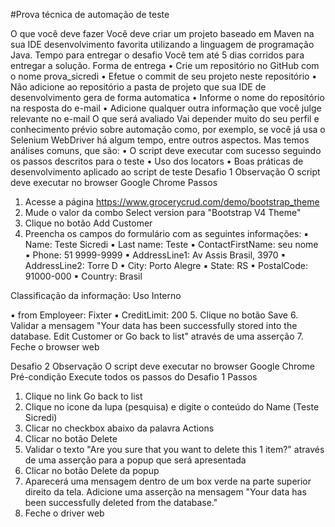 #Prova técnica de automação de teste

O que você deve fazer
Você deve criar um projeto baseado em Maven na sua IDE desenvolvimento favorita utilizando a linguagem de
programação Java.
Tempo para entregar o desafio
Você tem até 5 dias corridos para entregar a solução.
Forma de entrega
• Crie um repositório no GitHub com o nome prova_sicredi
• Efetue o commit de seu projeto neste repositório
• Não adicione ao repositório a pasta de projeto que sua IDE de desenvolvimento gera de forma automatica
• Informe o nome do repositório na resposta do e-mail
• Adicione qualquer outra informação que você julge relevante no e-mail
O que será avaliado
Vai depender muito do seu perfil e conhecimento prévio sobre automação como, por exemplo, se você já usa o
Selenium WebDriver há algum tempo, entre outros aspectos.
Mas temos análises comuns, que são:
• O script deve executar com sucesso seguindo os passos descritos para o teste
• Uso dos locators
• Boas práticas de desenvolvimento aplicado ao script de teste
Desafio 1
Observação
O script deve executar no browser Google Chrome
Passos
1. Acesse a página https://www.grocerycrud.com/demo/bootstrap_theme
2. Mude o valor da combo Select version para "Bootstrap V4 Theme"
3. Clique no botão Add Customer
4. Preencha os campos do formulário com as seguintes informações:
▪ Name: Teste Sicredi
▪ Last name: Teste
▪ ContactFirstName: seu nome
▪ Phone: 51 9999-9999
▪ AddressLine1: Av Assis Brasil, 3970
▪ AddressLine2: Torre D
▪ City: Porto Alegre
▪ State: RS
▪ PostalCode: 91000-000
▪ Country: Brasil

Classificação da informação: Uso Interno

▪ from Employeer: Fixter
▪ CreditLimit: 200
5. Clique no botão Save
6. Validar a mensagem "Your data has been successfully stored into the database. Edit Customer or Go back to
list" através de uma asserção
7. Feche o browser web

Desafio 2
Observação
O script deve executar no browser Google Chrome
Pré-condição
Execute todos os passos do Desafio 1
Passos
1. Clique no link Go back to list
2. Clique no icone da lupa (pesquisa) e digite o conteúdo do Name (Teste Sicredi)
3. Clicar no checkbox abaixo da palavra Actions
4. Clicar no botão Delete
5. Validar o texto "Are you sure that you want to delete this 1 item?" através de uma asserção para a popup
que será apresentada
6. Clicar no botão Delete da popup
7. Aparecerá uma mensagem dentro de um box verde na parte superior direito da tela. Adicione uma asserção
na mensagem "Your data has been successfully deleted from the database."
8. Feche o driver web